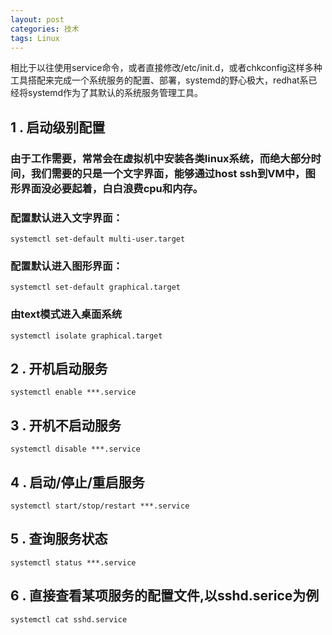 ```yaml
---
layout: post
categories: 技术
tags: Linux   
---
```


相比于以往使用service命令，或者直接修改/etc/init.d，或者chkconfig这样多种工具搭配来完成一个系统服务的配置、部署，systemd的野心极大，redhat系已经将systemd作为了其默认的系统服务管理工具。

##  1 . 启动级别配置

### 由于工作需要，常常会在虚拟机中安装各类linux系统，而绝大部分时间，我们需要的只是一个文字界面，能够通过host ssh到VM中，图形界面没必要起着，白白浪费cpu和内存。

###   配置默认进入文字界面：

	systemctl set-default multi-user.target

###  配置默认进入图形界面： 

	systemctl set-default graphical.target

### 由text模式进入桌面系统

	systemctl isolate graphical.target

## 2 . 开机启动服务

	systemctl enable ***.service

## 3 . 开机不启动服务

	systemctl disable ***.service

## 4 . 启动/停止/重启服务

	systemctl start/stop/restart ***.service

## 5 . 查询服务状态

	systemctl status ***.service

## 6 . 直接查看某项服务的配置文件,以sshd.serice为例

	systemctl cat sshd.service